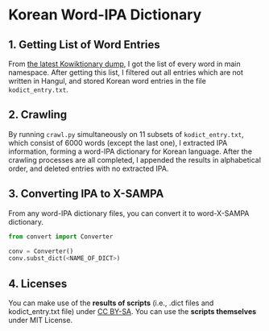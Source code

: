 # Korean Word-IPA Dictionary

## 1. Getting List of Word Entries

From [the latest Kowiktionary dump](https://dumps.wikimedia.org/kowiktionary/20181101/), I got the list of every word in main namespace.
After getting this list, I filtered out all entries which are not written in Hangul, and stored Korean word entries in the file `kodict_entry.txt`.

## 2. Crawling

By running `crawl.py` simultaneously on 11 subsets of `kodict_entry.txt`, which consist of 6000 words (except the last one), I extracted IPA information, forming a word-IPA dictionary for Korean language.
After the crawling processes are all completed, I appended the results in alphabetical order, and deleted entries with no extracted IPA.

## 3. Converting IPA to X-SAMPA

From any word-IPA dictionary files, you can convert it to word-X-SAMPA dictionary.

```python
from convert import Converter

conv = Converter()
conv.subst_dict(<NAME_OF_DICT>)
```

## 4. Licenses

You can make use of the **results of scripts** (i.e., .dict files and kodict_entry.txt file) under [CC BY-SA](https://creativecommons.org/licenses/by-sa/4.0/). You can use the **scripts themselves** under MIT License.
